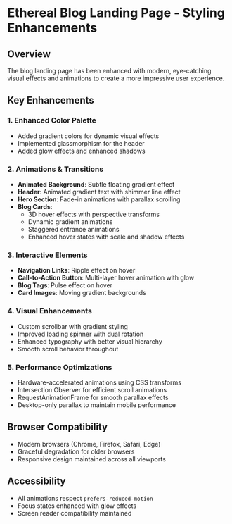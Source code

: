 # Ethereal Blog Landing Page - Styling Enhancements

## Overview

The blog landing page has been enhanced with modern, eye-catching visual effects and animations to create a more impressive user experience.

## Key Enhancements

### 1. Enhanced Color Palette
- Added gradient colors for dynamic visual effects
- Implemented glassmorphism for the header
- Added glow effects and enhanced shadows

### 2. Animations & Transitions
- **Animated Background**: Subtle floating gradient effect
- **Header**: Animated gradient text with shimmer line effect
- **Hero Section**: Fade-in animations with parallax scrolling
- **Blog Cards**: 
  - 3D hover effects with perspective transforms
  - Dynamic gradient animations
  - Staggered entrance animations
  - Enhanced hover states with scale and shadow effects

### 3. Interactive Elements
- **Navigation Links**: Ripple effect on hover
- **Call-to-Action Button**: Multi-layer hover animation with glow
- **Blog Tags**: Pulse effect on hover
- **Card Images**: Moving gradient backgrounds

### 4. Visual Enhancements
- Custom scrollbar with gradient styling
- Improved loading spinner with dual rotation
- Enhanced typography with better visual hierarchy
- Smooth scroll behavior throughout

### 5. Performance Optimizations
- Hardware-accelerated animations using CSS transforms
- Intersection Observer for efficient scroll animations
- RequestAnimationFrame for smooth parallax effects
- Desktop-only parallax to maintain mobile performance

## Browser Compatibility
- Modern browsers (Chrome, Firefox, Safari, Edge)
- Graceful degradation for older browsers
- Responsive design maintained across all viewports

## Accessibility
- All animations respect `prefers-reduced-motion`
- Focus states enhanced with glow effects
- Screen reader compatibility maintained